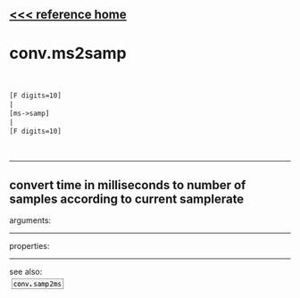 [<<< reference home](ceammc_lib.md)
---

# conv.ms2samp

```


[F digits=10]
|
[ms->samp]
|
[F digits=10]

            
```
---
convert time in milliseconds to number of samples according to current
            samplerate
---
arguments:


---
properties:


---
see also:<br>
[![conv.samp2ms](img/object_conv.samp2ms.png)](conv.samp2ms.md)
